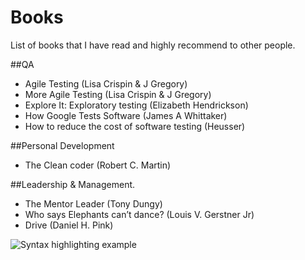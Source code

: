 # Books

List of books that I have read and highly recommend to other people.

##QA 
* Agile Testing (Lisa Crispin & J Gregory)
* More Agile Testing (Lisa Crispin & J Gregory)
* Explore It: Exploratory testing (Elizabeth Hendrickson)
* How Google Tests Software (James A Whittaker)
* How to reduce the cost of software testing (Heusser)

##Personal Development
* The Clean coder (Robert C. Martin)


##Leadership & Management.
* The Mentor Leader (Tony Dungy)
* Who says Elephants can’t dance? (Louis V. Gerstner Jr)
* Drive (Daniel H. Pink)

![Syntax highlighting example](https://images-na.ssl-images-amazon.com/images/I/518ynWYe6NL._SX340_BO1,204,203,200_.jpg)
